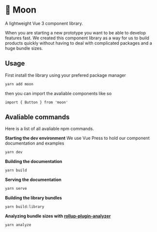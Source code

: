 # 🌙 Moon

A lightweight Vue 3 component library.

When you are starting a new prototype you want to be able to develop features fast. We created this component library as a way for us to build products quickly without having to deal with complicated packages and a huge bundle sizes.

## Usage

First install the library using your prefered package manager

```bash
yarn add moon
```

then you can import the avaliable components like so

```vue
import { Button } from 'moon'
```


## Avaliable commands

Here is a list of all avaliable npm commands.

**Starting the dev environment**
We use Vue Press to hold our component documentation and examples
```bash
yarn dev
```

**Building the documentation**
```bash
yarn build
```

**Serving the documentation**
```bash
yarn serve
```

**Building the library bundles**
```bash
yarn build:library
```

**Analyzing bundle sizes with [rollup-plugin-analyzer](https://github.com/doesdev/rollup-plugin-analyzer)**
```bash
yarn analyze
```